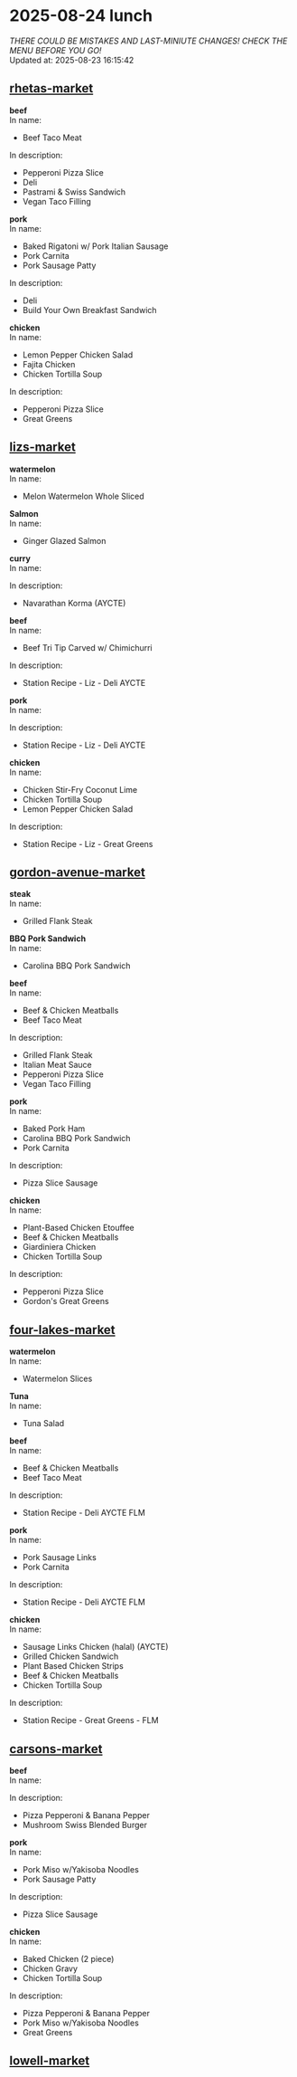 # 2025-08-24 lunch  
*THERE COULD BE MISTAKES AND LAST-MINIUTE CHANGES! CHECK THE MENU BEFORE YOU GO!*  
Updated at: 2025-08-23 16:15:42  
## [rhetas-market](https://wisc-housingdining.nutrislice.com/menu/rhetas-market/lunch/2025-08-24)  
**beef**  
In name:   
 - Beef Taco Meat  
  
In description:   
 - Pepperoni Pizza Slice  
 - Deli  
 - Pastrami & Swiss Sandwich  
 - Vegan Taco Filling  
  
**pork**  
In name:   
 - Baked Rigatoni w/ Pork Italian Sausage  
 - Pork Carnita  
 - Pork Sausage Patty  
  
In description:   
 - Deli  
 - Build Your Own Breakfast Sandwich  
  
**chicken**  
In name:   
 - Lemon Pepper Chicken Salad  
 - Fajita Chicken  
 - Chicken Tortilla Soup  
  
In description:   
 - Pepperoni Pizza Slice  
 - Great Greens  
  
## [lizs-market](https://wisc-housingdining.nutrislice.com/menu/lizs-market/lunch/2025-08-24)  
**watermelon**  
In name:   
 - Melon Watermelon Whole Sliced  
  
**Salmon**  
In name:   
 - Ginger Glazed Salmon  
  
**curry**  
In name:   
  
In description:   
 - Navarathan Korma (AYCTE)  
  
**beef**  
In name:   
 - Beef Tri Tip Carved w/ Chimichurri  
  
In description:   
 - Station Recipe - Liz - Deli  AYCTE  
  
**pork**  
In name:   
  
In description:   
 - Station Recipe - Liz - Deli  AYCTE  
  
**chicken**  
In name:   
 - Chicken Stir-Fry Coconut Lime  
 - Chicken Tortilla Soup  
 - Lemon Pepper Chicken Salad  
  
In description:   
 - Station Recipe - Liz - Great Greens  
  
## [gordon-avenue-market](https://wisc-housingdining.nutrislice.com/menu/gordon-avenue-market/lunch/2025-08-24)  
**steak**  
In name:   
 - Grilled Flank Steak  
  
**BBQ Pork Sandwich**  
In name:   
 - Carolina BBQ Pork Sandwich  
  
**beef**  
In name:   
 - Beef & Chicken Meatballs  
 - Beef Taco Meat  
  
In description:   
 - Grilled Flank Steak  
 - Italian Meat Sauce  
 - Pepperoni Pizza Slice  
 - Vegan Taco Filling  
  
**pork**  
In name:   
 - Baked Pork Ham  
 - Carolina BBQ Pork Sandwich  
 - Pork Carnita  
  
In description:   
 - Pizza Slice Sausage  
  
**chicken**  
In name:   
 - Plant-Based Chicken Etouffee  
 - Beef & Chicken Meatballs  
 - Giardiniera Chicken  
 - Chicken Tortilla Soup  
  
In description:   
 - Pepperoni Pizza Slice  
 - Gordon's Great Greens  
  
## [four-lakes-market](https://wisc-housingdining.nutrislice.com/menu/four-lakes-market/lunch/2025-08-24)  
**watermelon**  
In name:   
 - Watermelon Slices  
  
**Tuna**  
In name:   
 - Tuna Salad  
  
**beef**  
In name:   
 - Beef & Chicken Meatballs  
 - Beef Taco Meat  
  
In description:   
 - Station Recipe - Deli  AYCTE FLM  
  
**pork**  
In name:   
 - Pork Sausage Links  
 - Pork Carnita  
  
In description:   
 - Station Recipe - Deli  AYCTE FLM  
  
**chicken**  
In name:   
 - Sausage Links Chicken (halal) (AYCTE)  
 - Grilled Chicken Sandwich  
 - Plant Based Chicken Strips  
 - Beef & Chicken Meatballs  
 - Chicken Tortilla Soup  
  
In description:   
 - Station Recipe - Great Greens - FLM  
  
## [carsons-market](https://wisc-housingdining.nutrislice.com/menu/carsons-market/lunch/2025-08-24)  
**beef**  
In name:   
  
In description:   
 - Pizza Pepperoni & Banana Pepper  
 - Mushroom Swiss Blended Burger  
  
**pork**  
In name:   
 - Pork Miso w/Yakisoba Noodles  
 - Pork Sausage Patty  
  
In description:   
 - Pizza Slice Sausage  
  
**chicken**  
In name:   
 - Baked Chicken (2 piece)  
 - Chicken Gravy  
 - Chicken Tortilla Soup  
  
In description:   
 - Pizza Pepperoni & Banana Pepper  
 - Pork Miso w/Yakisoba Noodles  
 - Great Greens  
  
## [lowell-market](https://wisc-housingdining.nutrislice.com/menu/lowell-market/lunch/2025-08-24)  
  
